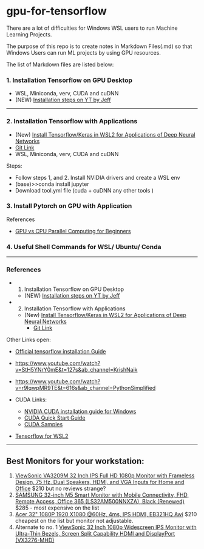 # gpu-for-tensorflow
There are a lot of difficulties for Windows WSL users to run Machine Learning Projects. 

The purpose of this repo is to create notes in Markdown Files(.md) so that Windows Users can run ML projects by using GPU resources. 

The list of Markdown files are listed below: 

### 1. Installation Tensorflow on GPU Desktop
- WSL, Miniconda, verv, CUDA and cuDNN
- (NEW) [Installation steps on YT by Jeff](https://www.youtube.com/watch?v=0S81koZpwPA&ab_channel=JeffHeaton)

<hr />

### 2. Installation Tensorflow with Applications

- (New) [Install Tensorflow/Keras in WSL2 for Applications of Deep Neural Networks](https://www.youtube.com/watch?v=KinTNHO-6IY&t=316s&ab_channel=JeffHeaton)
- [Git Link](https://github.com/jeffheaton/t81_558_deep_learning/blob/master/install/tensorflow-install-march-2023.ipynb)
- WSL, Miniconda, verv, CUDA and cuDNN

Steps:
- Follow steps 1, and 2. Install NVIDIA drivers and create a WSL env 
- (base)>>conda install jupyter 
- Download tool.yml file (cuda + cuDNN any other tools )

### 3. Install Pytorch on GPU with Application 

References
- [GPU vs CPU Parallel Computing for Beginners](https://www.youtube.com/watch?v=r9IqwpMR9TE&t=616s&ab_channel=PythonSimplified)


### 4. Useful Shell Commands for WSL/ Ubuntu/ Conda 


<hr />

### References
- 1. Installation Tensorflow on GPU Desktop
    - (NEW) [Installation steps on YT by Jeff](https://www.youtube.com/watch?v=0S81koZpwPA&ab_channel=JeffHeaton)

- 2. Installation Tensorflow with Applications
    - (New) [Install Tensorflow/Keras in WSL2 for Applications of Deep Neural Networks](https://www.youtube.com/watch?v=KinTNHO-6IY&t=316s&ab_channel=JeffHeaton)
        - [Git Link](https://github.com/jeffheaton/t81_558_deep_learning/blob/master/install/tensorflow-install-march-2023.ipynb)

Other Links open: 
- [Official tensorflow installation Guide](https://www.tensorflow.org/install/pip#windows-wsl2)
- https://www.youtube.com/watch?v=StH5YNrY0mE&t=127s&ab_channel=KrishNaik
- https://www.youtube.com/watch?v=r9IqwpMR9TE&t=616s&ab_channel=PythonSimplified


- CUDA Links:
    - [NVIDIA CUDA installation guide for Windows](https://docs.nvidia.com/cuda/cuda-installation-guide-microsoft-windows/index.html)
    - [CUDA Quick Start Guide](https://docs.nvidia.com/cuda/cuda-quick-start-guide/index.html#:~:text=The%20Network%20Installer%20allows%20you,to%20the%20Windows%20Installation%20Guide.)
    - [CUDA Samples](https://github.com/NVIDIA/cuda-samples/tree/master/Samples/5_Domain_Specific/nbody)

- [Tensorflow for WSL2](https://www.tensorflow.org/install/pip#windows-wsl2)


<hr />


## Best Monitors for your workstation:

1. [ViewSonic VA3209M 32 Inch IPS Full HD 1080p Monitor with Frameless Design, 75 Hz, Dual Speakers, HDMI, and VGA Inputs for Home and Office](https://amzn.to/449E6i1) $210 but no reviews strange? 
2. [SAMSUNG 32-inch M5 Smart Monitor with Mobile Connectivity, FHD, Remote Access, Office 365 (LS32AM500NNXZA), Black (Renewed)](https://www.amazon.ca/gp/product/B08RCLHKN5?smid=A30HNTWRKP3TVT&th=1&linkCode=ll1&tag=thoughtfulpic-20&linkId=92af2acfd2928a48ef1c61cd66be87c8&language=en_CA&ref_=as_li_ss_tl) $285 - most expensive on the list
3. [Acer 32" 1080P 1920 X1080 @60Hz, 4ms, IPS HDMI, EB321HQ Awi](https://www.amazon.ca/gp/product/B0797M3SVG?smid=A3DWYIK6Y9EEQB&th=1&linkCode=ll1&tag=thoughtfulpic-20&linkId=711f0d2ce48f669e315bcc02968dded2&language=en_CA&ref_=as_li_ss_tl) $210 cheapest on the list but monitor not adjustable.
4. Alternate to no. 1 [ViewSonic 32 Inch 1080p Widescreen IPS Monitor with Ultra-Thin Bezels, Screen Split Capability HDMI and DisplayPort (VX3276-MHD)](https://www.amazon.ca/gp/product/B0787WGCXT?smid=A3DWYIK6Y9EEQB&th=1&linkCode=ll1&tag=thoughtfulpic-20&linkId=d3a48df8c97c289d99ae136291814824&language=en_CA&ref_=as_li_ss_tl)